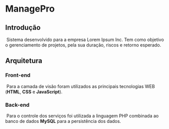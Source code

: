# **ManagePro**

## Introdução

​	Sistema desenvolvido para a empresa Lorem Ipsum Inc. Tem como objetivo o gerenciamento de projetos, pela sua duração, riscos e retorno esperado.

## Arquitetura

### Front-end

​	Para a camada de visão foram utilizados as principais tecnologias WEB (**HTML**, **CSS** e **JavaScript**).

### Back-end

​	Para o controle dos serviços foi utilizada a linguagem PHP combinada ao banco de dados **MySQL** para a persistência dos dados.